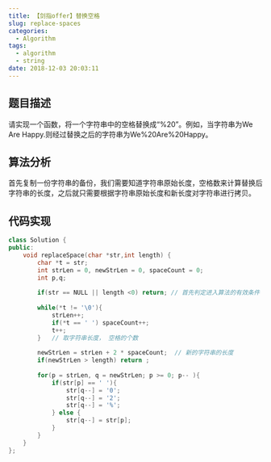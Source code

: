 ```yaml
---
title: 【剑指offer】替换空格
slug: replace-spaces
categories:
  - Algorithm
tags:
  - algorithm
  - string
date: 2018-12-03 20:03:11
---
```


## 题目描述

请实现一个函数，将一个字符串中的空格替换成“%20”。例如，当字符串为We Are Happy.则经过替换之后的字符串为We%20Are%20Happy。



## 算法分析

首先复制一份字符串的备份，我们需要知道字符串原始长度，空格数来计算替换后字符串的长度，之后就只需要根据字符串原始长度和新长度对字符串进行拷贝。



## 代码实现

~~~cpp
class Solution {
public:
	void replaceSpace(char *str,int length) {
		char *t = str;
        int strLen = 0, newStrLen = 0, spaceCount = 0;
        int p,q;
        
        if(str == NULL || length <0) return; // 首先判定进入算法的有效条件
        
        while(*t != '\0'){
            strLen++;
            if(*t == ' ') spaceCount++;
            t++;
        }	// 取字符串长度， 空格的个数
        
        newStrLen = strLen + 2 * spaceCount;  // 新的字符串的长度
        if(newStrLen > length) return ;
        
        for(p = strLen, q = newStrLen; p >= 0; p-- ){
            if(str[p] == ' '){
                str[q--] = '0';
                str[q--] = '2';
                str[q--] = '%';
            } else {
                str[q--] = str[p];
            }
        }
	}
};
~~~


